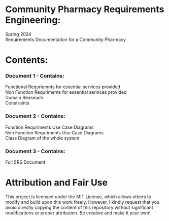 # Community Pharmacy Requirements Engineering:
Spring 2024 <br>
Requirements Documentation for a Community Pharmacy. <br>

# Contents:

### Document 1 - Contains:
Functional Requriemnts for essential services provided <br>
Non Function Requriments for essential services provided <br>
Domain Reaseach <br>
Constraints <br>

### Document 2 - Contains:
Function Requriments Use Case Diagrams <br>
Non Function Requriments Use Case Diagrams <br>
Class Diagram of the whole system <br>

### Document 3 - Contains:
Full SRS Document

# Attribution and Fair Use
This project is licensed under the MIT License, which allows others to modify and build upon this work freely. 
However, I kindly request that you avoid directly copying the content of this repository without significant modifications or proper attribution. 
Be creative and make it your own!
